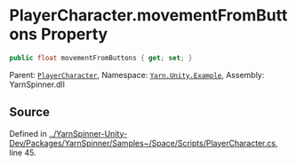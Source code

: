 # PlayerCharacter.movementFromButtons Property


```csharp
public float movementFromButtons { get; set; }
```



<div class="class-metadata">

Parent: [`PlayerCharacter`](/api/csharp/yarn.unity.example/playercharacter.md), Namespace: [`Yarn.Unity.Example`](/api/csharp/yarn.unity.example/README.md), Assembly: YarnSpinner.dll
</div>

## Source
Defined in [../YarnSpinner-Unity-Dev/Packages/YarnSpinner/Samples~/Space/Scripts/PlayerCharacter.cs](https://github.com/YarnSpinnerTool/YarnSpinner-Unity//blob/develop/Samples~/Space/Scripts/PlayerCharacter.cs#L45), line 45.
